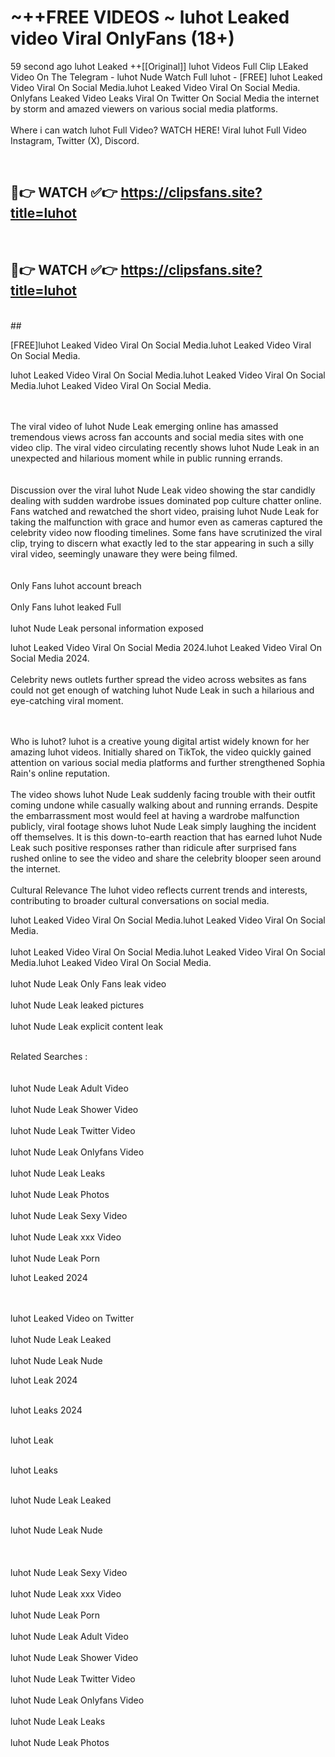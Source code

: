 # ~++FREE VIDEOS ~ luhot Leaked video Viral OnlyFans (18+)<br>


59 second ago luhot Leaked ++[[Original]] luhot Videos Full Clip LEaked Video On The Telegram  - luhot Nude  Watch Full luhot - [FREE] luhot Leaked Video Viral On Social Media.luhot Leaked Video Viral On Social Media.   Onlyfans Leaked Video Leaks Viral On Twitter On Social Media the internet by storm and amazed viewers on various social media platforms. <br><br>
Where i can watch luhot Full Video? WATCH HERE! Viral luhot Full Video Instagram, Twitter (X), Discord. <br>


 <br>

##  🔴👉 WATCH ✅👉  <a href="https://clipsfans.site?title=luhot&ref=git">https://clipsfans.site?title=luhot</a> <br>
  <br>

##  🔴👉 WATCH ✅👉  <a href="https://clipsfans.site?title=luhot&ref=git">https://clipsfans.site?title=luhot</a> <br>
  <br>
  ##



[FREE]luhot Leaked Video Viral On Social Media.luhot Leaked Video Viral On Social Media. <br>

luhot Leaked Video Viral On Social Media.luhot Leaked Video Viral On Social Media.luhot Leaked Video Viral On Social Media. <br>


  <br>

  <br>
The viral video of luhot Nude Leak emerging online has amassed tremendous views across fan accounts and social media sites with one video clip. The viral video circulating recently shows luhot Nude Leak in an unexpected and hilarious moment while in public running errands.<br>
<br>


<br>
Discussion over the viral luhot Nude Leak video showing the star candidly dealing with sudden wardrobe issues dominated pop culture chatter online. Fans watched and rewatched the short video, praising luhot Nude Leak for taking the malfunction with grace and humor even as cameras captured the celebrity video now flooding timelines. Some fans have scrutinized the viral clip, trying to discern what exactly led to the star appearing in such a silly viral video, seemingly unaware they were being filmed.<br>
<br>
<br> 
Only Fans luhot account breach<br>
<br>
Only Fans luhot leaked Full <br>
<br>
luhot Nude Leak personal information exposed<br>

luhot Leaked Video Viral On Social Media 2024.luhot Leaked Video Viral On Social Media 2024. <br>
<br>
Celebrity news outlets further spread the video across websites as fans could not get enough of watching luhot Nude Leak in such a hilarious and eye-catching viral moment.<br>
<br>

<br>
Who is luhot? luhot is a creative young digital artist widely known for her amazing luhot videos. Initially shared on TikTok, the video quickly gained attention on various social media platforms and further strengthened Sophia Rain's online reputation.<br>
<br>
The video shows luhot Nude Leak suddenly facing trouble with their outfit coming undone while casually walking about and running errands. Despite the embarrassment most would feel at having a wardrobe malfunction publicly, viral footage shows luhot Nude Leak simply laughing the incident off themselves. It is this down-to-earth reaction that has earned luhot Nude Leak such positive responses rather than ridicule after surprised fans rushed online to see the video and share the celebrity blooper seen around the internet.<br>
<br>
Cultural Relevance The luhot video reflects current trends and interests, contributing to broader cultural conversations on social media.<br>

luhot Leaked Video Viral On Social Media.luhot Leaked Video Viral On Social Media.<br>
<br>
luhot Leaked Video Viral On Social Media.luhot Leaked Video Viral On Social Media.luhot Leaked Video Viral On Social Media.<br>
<br>
luhot Nude Leak Only Fans leak video<br>
<br>
luhot Nude Leak leaked pictures<br>
<br>
luhot Nude Leak explicit content leak<br>


<br>
Related Searches :<br>
<br>

<br>
luhot Nude Leak Adult Video<br>
<br>
luhot Nude Leak Shower Video<br>
<br>
luhot Nude Leak Twitter Video<br>
<br>
luhot Nude Leak Onlyfans Video<br>
<br>
luhot Nude Leak Leaks<br>
<br>
luhot Nude Leak Photos<br>

<br>
luhot Nude Leak Sexy Video<br>
<br>
luhot Nude Leak xxx Video<br>
<br>
luhot Nude Leak Porn<br>

luhot  Leaked 2024 <br> <br>
<br>

luhot Leaked Video on Twitter <br>
<br>
luhot Nude Leak Leaked<br>
<br>
luhot Nude Leak Nude<br>


luhot  Leak 2024 <br> <br>



luhot  Leaks 2024 <br> <br>



 
luhot  Leak<br> <br>



luhot  Leaks<br> <br>


luhot Nude Leak Leaked<br> <br>

luhot Nude Leak Nude<br> <br>
<br> <br>
luhot Nude Leak Sexy Video
<br> <br>
luhot Nude Leak xxx Video
<br> <br>
luhot Nude Leak Porn
<br> <br>
luhot Nude Leak Adult Video
<br> <br>
luhot Nude Leak Shower Video
<br> <br>
luhot Nude Leak Twitter Video
<br> <br>
luhot Nude Leak Onlyfans Video
<br> <br>
luhot Nude Leak Leaks
<br> <br>
luhot Nude Leak Photos






</p>




 



</p>










